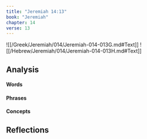 ```yaml
---
title: "Jeremiah 14:13"
book: "Jeremiah"
chapter: 14
verse: 13
---
```

![[/Greek/Jeremiah/014/Jeremiah-014-013G.md#Text]]
![[/Hebrew/Jeremiah/014/Jeremiah-014-013H.md#Text]]

## Analysis

#### Words

#### Phrases

#### Concepts

## Reflections
